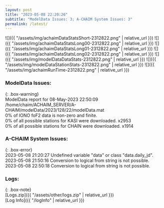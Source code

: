 ```yaml
---
layout: post
title: "2023-05-08 22:20:26"
subtitle: "ModelData Issues: 3; A-CHAIM System Issues: 3"
permalink: /latest/
---
```


![]({{ "/assets/img/achaimDataStatsShort-2312822.png" | relative_url }})
![]({{ "/assets/img/achaimDataStatsLong00-2312822.png" | relative_url }})
![]({{ "/assets/img/achaimDataStatsLong01-2312822.png" | relative_url }})
![]({{ "/assets/img/achaimDataStatsLong02-2312822.png" | relative_url }})
![]({{ "/assets/img/modelDataDataStats-2312822.png" | relative_url }})
![]({{ "/assets/img/modelDataStationStats-2312822.png" | relative_url }})
![]({{ "/assets/img/achaimRunTime-2312822.png" | relative_url }})


### ModelData Issues:  
  
{: .box-warning}  
 ModelData report for 08-May-2023 22:50:09   
 /home/chaim/ACHAIM_SERVER/A-CHAIM/modelData/2023/128/22/modelData.mat   
 0% of IONO foF2 data is non-zero and finite.   
 0% of all possible stations for KASI were downloaded. x2953   
 0% of all possible stations for CHAIN were downloaded. x1914   
  
### A-CHAIM System Issues:  
  
{: .box-error}  
2023-05-08 21:20:27 Undefined variable "data" or class "data.daily_jd".  
2023-05-08 21:50:16 Conversion to logical from string is not possible.  
2023-05-08 22:50:18 Conversion to logical from string is not possible.  

### Logs:  
  
{: .box-note}  
[Logs.zip]({{ "/assets/other/logs.zip" | relative_url }})  
[Log Info]({{ "/logInfo" | relative_url }})  
